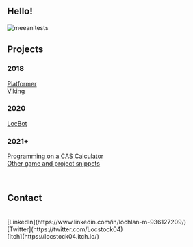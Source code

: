## Hello!


![meeanitests](https://user-images.githubusercontent.com/48468645/188485167-a2340125-8d60-4a1a-acd2-5ae76ff91583.gif)

## Projects

### 2018
[Platformer](https://locstock.dev/Platformer)<br/>
[Viking](https://locstock.dev/Viking)<br/>
### 2020
[LocBot](https://github.com/Locstock04/LocBot)
### 2021+
[Programming on a CAS Calculator](https://github.com/Locstock04/cascalculator)<br/>
[Other game and project snippets](https://locstock04.github.io/snippets)


<br/>

## Contact
<br/>
[LinkedIn](https://www.linkedin.com/in/lochlan-m-936127209/) 
<br/>
[Twitter](https://twitter.com/Locstock04)
<br/>
[Itch](https://locstock04.itch.io/)
